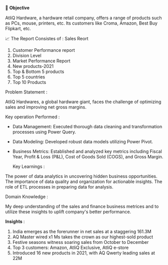 
🎯 𝐎𝐛𝐣𝐞𝐜𝐭𝐢𝐯𝐞

AtliQ Hardware, a hardware retail company, offers a range of products such as PCs, mouse, printers, etc. Its customers like Croma, Amazon, Best Buy Flipkart, etc. 

 📈 The Report Consistes of :
Sales Reort
1. Customer Performance report
2. Division Level
3. Market Performance Report
4. New products-2021
5. Top & Bottom 5 products
6. Top 5 countries
7. Top 10 Products
 
Problem Statement : 

 AtliQ Hardwares, a global hardware giant, faces the challenge of optimizing sales and improving net gross margins.

 Key operation Performed :
 
- Data Management: Executed thorough data cleaning and transformation processes using Power Query.
- Data Modeling: Developed robust data models utilizing Power Pivot.
- Business Metrics: Established and analyzed key metrics including Fiscal Year, Profit & Loss (P&L), Cost of Goods Sold (COGS), and Gross Margin.
  
  Key Learnings :
  
The power of data analytics in uncovering hidden business opportunities.
The importance of data quality and organization for actionable insights.
The role of ETL processes in preparing data for analysis.

 Domain Knowledge :
 
My deep understanding of the sales and finance business metrices and to utilize these insights to uplift company's better performance.

𝐈𝐧𝐬𝐢𝐠𝐡𝐭𝐬 :

1. India emerges as the forerunner in net sales at a staggering 161.3M
2. AQ Master wired x1 Ms takes the crown as our highest-sold product
3. Festive seasons witness soaring sales from October to December
4. Top 3 customers: Amazon, AtliQ Exclusive, AtliQ e-store
5. Introduced 16 new products in 2021, with AQ Qwerty leading sales at 22M
